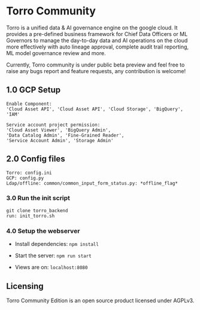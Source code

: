 # Torro Community
Torro is a unified data & AI governance engine on the google cloud. It provides a pre-defined business framework for Chief Data Officers or ML Governors to manage the day-to-day data and AI operations on the cloud more effectively with auto lineage approval, complete audit trail reporting, ML model governance review and more. 

Currently, Torro community is under public beta preview and feel free to raise any bugs report and feature requests, any contribution is welcome!

## 1.0 GCP Setup 
```
Enable Component:
'Cloud Asset API', 'Cloud Asset API', 'Cloud Storage', 'BigQuery', 'IAM'

Service account project permission: 
'Cloud Asset Viewer', 'BigQuery Admin', 
'Data Catalog Admin', 'Fine-Grained Reader', 
'Service Account Admin', 'Storage Admin'
```


## 2.0 Config files
```
Torro: config.ini
GCP: config.py
Ldap/offline: common/common_input_form_status.py: *offline_flag*
```

### 3.0 Run the init script

```
git clone torro_backend
run: init_torro.sh
```

### 4.0 Setup the webserver
- Install dependencies: `npm install`

- Start the server: `npm run start`

- Views are on: `localhost:8080`


## Licensing
Torro Community Edition is an open source product licensed under AGPLv3.
